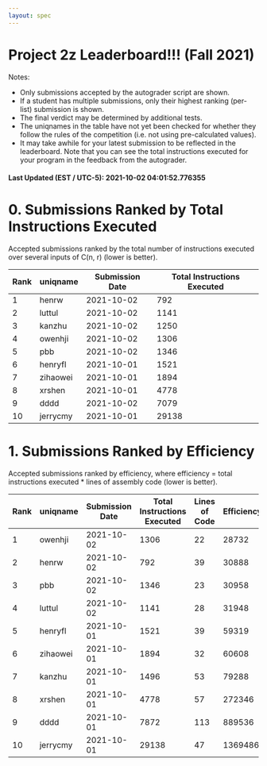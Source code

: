 ```yaml
---
layout: spec
---
```


Project 2z Leaderboard!!! (Fall 2021)
==============================
Notes:
- Only submissions accepted by the autograder script are shown.
- If a student has multiple submissions, only their highest ranking (per-list) submission is shown.
- The final verdict may be determined by additional tests.
- The uniqnames in the table have not yet been checked for whether they follow the rules of the competition (i.e. not using pre-calculated values).
- It may take awhile for your latest submission to be reflected in the leaderboard. Note that you can see the total instructions executed for your program in the feedback from the autograder.


#### Last Updated (EST / UTC-5): 2021-10-02 04:01:52.776355

# 0. Submissions Ranked by Total Instructions Executed
Accepted submissions ranked by the total number of instructions executed over several inputs of C(n, r) (lower is better).

| Rank  | uniqname | Submission Date | Total Instructions Executed |
|---|---|---|---|
| 1 | henrw | 2021-10-02 | 792 |
| 2 | luttul | 2021-10-02 | 1141 |
| 3 | kanzhu | 2021-10-02 | 1250 |
| 4 | owenhji | 2021-10-02 | 1306 |
| 5 | pbb | 2021-10-02 | 1346 |
| 6 | henryfl | 2021-10-01 | 1521 |
| 7 | zihaowei | 2021-10-01 | 1894 |
| 8 | xrshen | 2021-10-01 | 4778 |
| 9 | dddd | 2021-10-02 | 7079 |
| 10 | jerrycmy | 2021-10-01 | 29138 |


# 1. Submissions Ranked by Efficiency
Accepted submissions ranked by efficiency, where efficiency = total instructions executed * lines of assembly code (lower is better).

| Rank  | uniqname | Submission Date | Total Instructions Executed |Lines of Code | Efficiency |
|---|---|---|---|---|---|
| 1 | owenhji | 2021-10-02 | 1306 | 22 | 28732 |
| 2 | henrw | 2021-10-02 | 792 | 39 | 30888 |
| 3 | pbb | 2021-10-02 | 1346 | 23 | 30958 |
| 4 | luttul | 2021-10-02 | 1141 | 28 | 31948 |
| 5 | henryfl | 2021-10-01 | 1521 | 39 | 59319 |
| 6 | zihaowei | 2021-10-01 | 1894 | 32 | 60608 |
| 7 | kanzhu | 2021-10-01 | 1496 | 53 | 79288 |
| 8 | xrshen | 2021-10-01 | 4778 | 57 | 272346 |
| 9 | dddd | 2021-10-01 | 7872 | 113 | 889536 |
| 10 | jerrycmy | 2021-10-01 | 29138 | 47 | 1369486 |

